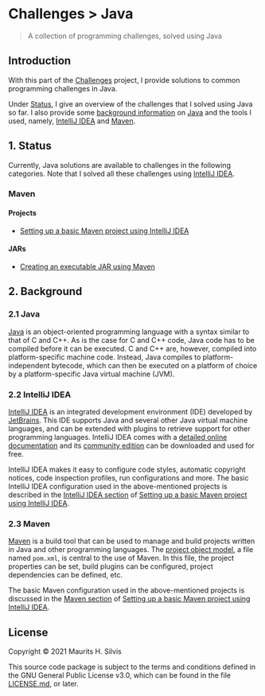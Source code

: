 # Challenges > Java

> A collection of programming challenges, solved using Java

## Introduction

With this part of the [Challenges](https://github.com/mauritssilvis/challenges) project, I provide solutions to common programming challenges in Java.

Under [Status](#1-status), I give an overview of the challenges that I solved using Java so far.
I also provide some [background information](#2-background) on [Java](#21-java) and the tools I used, namely, [IntelliJ IDEA](#22-intellij-idea) and [Maven](#23-maven).

## 1. Status

Currently, Java solutions are available to challenges in the following categories.
Note that I solved all these challenges using [IntelliJ IDEA](#22-intellij-idea).

### Maven

#### Projects

* [Setting up a basic Maven project using IntelliJ IDEA](basic_maven_project_intellij)

#### JARs

* [Creating an executable JAR using Maven](executable_jar_maven_intellij)

## 2. Background

### 2.1 Java

[Java](https://www.oracle.com/java/) is an object-oriented programming language with a syntax similar to that of C and C++.
As is the case for C and C++ code, Java code has to be compiled before it can be executed.
C and C++ are, however, compiled into platform-specific machine code.
Instead, Java compiles to platform-independent bytecode, which can then be executed on a platform of choice by a platform-specific Java virtual machine (JVM).

### 2.2 IntelliJ IDEA

[IntelliJ IDEA](https://www.jetbrains.com/idea/) is an integrated development environment (IDE) developed by [JetBrains](https://www.jetbrains.com/).
This IDE supports Java and several other Java virtual machine languages, and can be extended with plugins to retrieve support for other programming languages.
IntelliJ IDEA comes with a [detailed online documentation](https://www.jetbrains.com/help/idea/discover-intellij-idea.html) and its [community edition](https://www.jetbrains.com/idea/download/) can be downloaded and used for free.

IntelliJ IDEA makes it easy to configure code styles, automatic copyright notices, code inspection profiles, run configurations and more.
The basic IntelliJ IDEA configuration used in the above-mentioned projects is described in the [IntelliJ IDEA section](basic_maven_project_intellij#12-intellij-idea) of [Setting up a basic Maven project using IntelliJ IDEA](basic_maven_project_intellij).

### 2.3 Maven

[Maven](https://maven.apache.org/) is a build tool that can be used to manage and build projects written in Java and other programming languages.
The [project object model](https://maven.apache.org/guides/introduction/introduction-to-the-pom.html), a file named `pom.xml`, is central to the use of Maven.
In this file, the project properties can be set, build plugins can be configured, project dependencies can be defined, etc.

The basic Maven configuration used in the above-mentioned projects is discussed in the [Maven section](basic_maven_project_intellij#13-maven) of [Setting up a basic Maven project using IntelliJ IDEA](basic_maven_project_intellij).

## License

Copyright © 2021 Maurits H. Silvis

This source code package is subject to the terms and conditions defined in the GNU General Public License v3.0, which can be found in the file [LICENSE.md](../LICENSE.md), or later.
